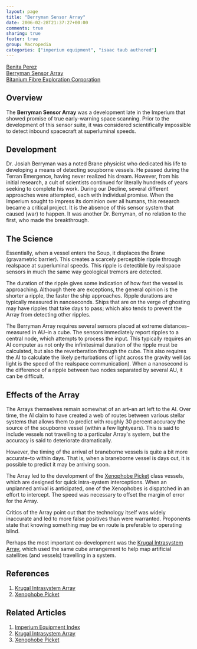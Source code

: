 ```yaml
---
layout: page
title: "Berryman Sensor Array"
date: 2006-02-28T21:37:27+00:00
comments: true
sharing: true
footer: true
group: Macropedia
categories: ["imperium equipment", "isaac taub authored"]
---
```


<div class='row'>
	<div class='col-md-4'><a href='/macropedia/benita-perez'>Benita Perez</a></div>
	<div class='col-md-4'><a href='/macropedia/berryman-sensor-array'>Berryman Sensor Array</a></div>
	<div class='col-md-4'><a href='/macropedia/bitanium-fibre-exploration-corporation'>Bitanium Fibre Exploration Corporation</a></div>
</div>


## Overview

The **Berryman Sensor Array** was a development late in the Imperium that showed promise of true early-warning space scanning. Prior to the development of this sensor suite, it was considered scientifically impossible to detect inbound spacecraft at superluminal speeds.

## Development

Dr. Josiah Berryman was a noted Brane physicist who dedicated his life to developing a means of detecting soupborne vessels. He passed during the Terran Emergence, having never realized his dream. However, from his initial research, a cult of scientists continued for literally hundreds of years seeking to complete his work. During our Decline, several different approaches were attempted, each with individual promise. When the Imperium sought to impress its dominion over all humans, this research became a critical project. It is the absence of this sensor system that caused (war) to happen. It was another Dr. Berryman, of no relation to the first, who made the breakthrough.

## The Science

Essentially, when a vessel enters the Soup, it displaces the Brane (gravametric barrier). This creates a scarcely perceptible ripple through realspace at superluminal speeds. This ripple is detectible by realspace sensors in much the same way geological tremors are detected. 

The duration of the ripple gives some indication of how fast the vessel is approaching. Although there are exceptions, the general opinion is the shorter a ripple, the faster the ship approaches. Ripple durations are typically measured in nanoseconds. Ships that are on the verge of ghosting may have ripples that take days to pass; which also tends to prevent the Array from detecting other ripples.

The Berryman Array requires several sensors placed at extreme distances&ndash;measured in AU&ndash;in a cube. The sensors immediately report ripples to a central node, which attempts to process the input. This typically requires an AI computer as not only the infinitesimal duration of the ripple must be calculated, but also the reverberation through the cube. This also requires the AI to calculate the likely perturbations of light across the gravity well (as light is the speed of the realspace communication). When a nanosecond is the difference of a ripple between two nodes separated by several AU, it can be difficult.

## Effects of the Array

The Arrays themselves remain somewhat of an art&ndash;an art left to the AI. Over time, the AI claim to have created a web of routes between various stellar systems that allows them to predict with roughly 30 percent accuracy the source of the soupborne vessel (within a few lightyears). This is said to include vessels not travelling to a particular Array's system, but the accuracy is said to deteriorate dramatically.

However, the timing of the arrival of braneborne vessels is quite a bit more accurate&ndash;to within days. That is, when a braneborne vessel is days out, it is possible to predict it may be arriving soon. 

The Array led to the development of the [Xenophobe Picket](/macropedia/xenophobe-picket) class vessels, which are designed for quick intra-system interceptions. When an unplanned arrival is anticipated, one of the Xenophobes is dispatched in an effort to intercept. The speed was necessary to offset the margin of error for the Array. 

Critics of the Array point out that the technology itself was widely inaccurate and led to more false positives than were warranted. Proponents state that knowing something may be en route is preferable to operating blind.

Perhaps the most important co-development was the [Krugal Intrasystem Array](/macropedia/krugal-intrasystem-array), which used the same cube arrangement to help map artificial satellites (and vessels) travelling in a system.

## References
1. [Krugal Intrasystem Array](/macropedia/krugal-intrasystem-array)
1. [Xenophobe Picket](/macropedia/xenophobe-picket)

## Related Articles

1. [Imperium Equipment Index](/macropedia/imperium-equipment-index)
2. [Krugal Intrasystem Array](/macropedia/krugal-intrasystem-array)
3. [Xenophobe Picket](/macropedia/xenophobe-picket)



 

